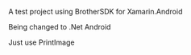 A test project using BrotherSDK for Xamarin.Android

Being changed to .Net Android

Just use PrintImage
